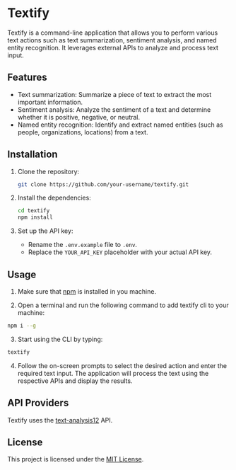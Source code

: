 # Textify

Textify is a command-line application that allows you to perform various text actions such as text summarization, sentiment analysis, and named entity recognition. It leverages external APIs to analyze and process text input.

## Features

- Text summarization: Summarize a piece of text to extract the most important information.
- Sentiment analysis: Analyze the sentiment of a text and determine whether it is positive, negative, or neutral.
- Named entity recognition: Identify and extract named entities (such as people, organizations, locations) from a text.

## Installation

1. Clone the repository:

   ```bash
   git clone https://github.com/your-username/textify.git
   ```

2. Install the dependencies:

   ```bash
   cd textify
   npm install
   ```

3. Set up the API key:

   - Rename the `.env.example` file to `.env`.
   - Replace the `YOUR_API_KEY` placeholder with your actual API key.

## Usage

1. Make sure that [npm](https://www.npmjs.com/) is installed in you machine.

2. Open a terminal and run the following command to add textify cli to your machine:

```bash
npm i --g
```
3. Start using the CLI by typing:
```bash
textify
```

4. Follow the on-screen prompts to select the desired action and enter the required text input. The application will process the text using the respective APIs and display the results.

## API Providers

Textify uses the [text-analysis12](https://rapidapi.com/gaurmanojkumar530/api/text-analysis12/) API.

## License
This project is licensed under the [MIT License](LICENSE).

